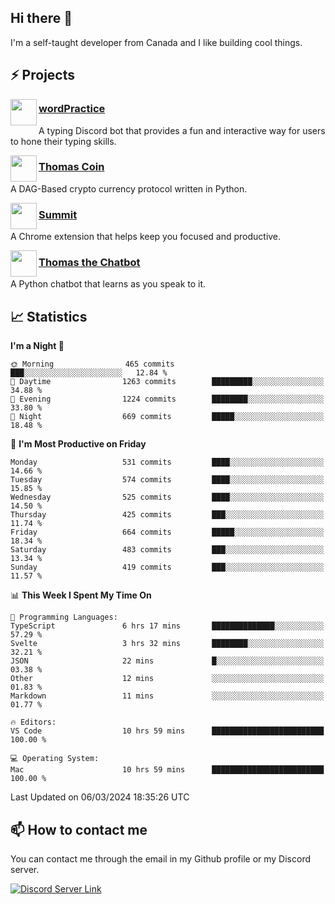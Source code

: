 <h2>Hi there 👋</h2>

<p>I'm a self-taught developer from Canada and I like building cool things.</p>

<h2>⚡ Projects</h2>

<img align="left" src="https://i.imgur.com/BIzs17V.png" width="42" height="42" />
<h3><a target="_blank" href="https://wordpractice.principle.sh/">wordPractice</a></h3>
<p>A typing Discord bot that provides a fun and interactive way for users to hone their typing skills.</p>

<img align="left" src="https://i.imgur.com/4FdQpgN.png" width="42" height="42" />
<h3><a href="https://github.com/principle105/thomas-coin">Thomas Coin</a></h3>
<p>A DAG-Based crypto currency protocol written in Python.</p>

<img align="left" src="https://i.imgur.com/Ly8Atho.png" width="42" height="42" />
<h3><a href="https://summit.sh/">Summit</a></h3>
<p>A Chrome extension that helps keep you focused and productive.</p>

<img align="left" src="https://i.imgur.com/hA9YF2s.png" width="42" height="42" />
<h3><a href="https://github.com/principle105/thomasthechatbot">Thomas the Chatbot</a></h3>
<p>A Python chatbot that learns as you speak to it.</p>

<h2>📈 Statistics</h2>

<!--START_SECTION:waka-->
**I'm a Night 🦉** 

```text
🌞 Morning                465 commits         ███░░░░░░░░░░░░░░░░░░░░░░   12.84 % 
🌆 Daytime                1263 commits        █████████░░░░░░░░░░░░░░░░   34.88 % 
🌃 Evening                1224 commits        ████████░░░░░░░░░░░░░░░░░   33.80 % 
🌙 Night                  669 commits         █████░░░░░░░░░░░░░░░░░░░░   18.48 % 
```
📅 **I'm Most Productive on Friday** 

```text
Monday                   531 commits         ████░░░░░░░░░░░░░░░░░░░░░   14.66 % 
Tuesday                  574 commits         ████░░░░░░░░░░░░░░░░░░░░░   15.85 % 
Wednesday                525 commits         ████░░░░░░░░░░░░░░░░░░░░░   14.50 % 
Thursday                 425 commits         ███░░░░░░░░░░░░░░░░░░░░░░   11.74 % 
Friday                   664 commits         █████░░░░░░░░░░░░░░░░░░░░   18.34 % 
Saturday                 483 commits         ███░░░░░░░░░░░░░░░░░░░░░░   13.34 % 
Sunday                   419 commits         ███░░░░░░░░░░░░░░░░░░░░░░   11.57 % 
```


📊 **This Week I Spent My Time On** 

```text
💬 Programming Languages: 
TypeScript               6 hrs 17 mins       ██████████████░░░░░░░░░░░   57.29 % 
Svelte                   3 hrs 32 mins       ████████░░░░░░░░░░░░░░░░░   32.21 % 
JSON                     22 mins             █░░░░░░░░░░░░░░░░░░░░░░░░   03.38 % 
Other                    12 mins             ░░░░░░░░░░░░░░░░░░░░░░░░░   01.83 % 
Markdown                 11 mins             ░░░░░░░░░░░░░░░░░░░░░░░░░   01.77 % 

🔥 Editors: 
VS Code                  10 hrs 59 mins      █████████████████████████   100.00 % 

💻 Operating System: 
Mac                      10 hrs 59 mins      █████████████████████████   100.00 % 
```


 Last Updated on 06/03/2024 18:35:26 UTC
<!--END_SECTION:waka-->

<h2>📫 How to contact me</h2>

You can contact me through the email in my Github profile or my Discord server.

[![Discord Server Link](https://dcbadge.vercel.app/api/server/DHnk46C)](https://discord.gg/DHnk46C)

